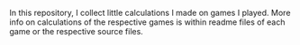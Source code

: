 In this repository, I collect little calculations I made on games I played. More info on calculations of the respective games is within readme files of each game or the respective source files.
